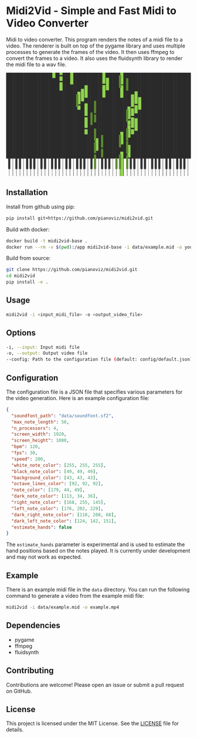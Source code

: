 # Midi2Vid - Simple and Fast Midi to Video Converter

Midi to video converter. This program renders the notes of a midi file to a
video. The renderer is built on top of the pygame library and uses multiple
processes to generate the frames of the video. It then uses ffmpeg to convert
the frames to a video. It also uses the fluidsynth library to render the midi
file to a wav file.

![Example](https://raw.githubusercontent.com/oscaraandersson/midi2vid/main/assets/midi2vid.jpg)

## Installation
Install from github using pip:
```bash
pip install git+https://github.com/pianoviz/midi2vid.git
```

Build with docker:
```bash
docker build -t midi2vid-base .
docker run --rm -v $(pwd):/app midi2vid-base -i data/example.mid -o your_output.mp4
```

Build from source:
```bash
git clone https://github.com/pianoviz/midi2vid.git
cd midi2vid
pip install -e .
```

## Usage
```bash
midi2vid -i <input_midi_file> -o <output_video_file>
```

## Options
```bash
-i, --input: Input midi file
-o, --output: Output video file
--config: Path to the configuration file (default: config/default.json)
```

## Configuration

The configuration file is a JSON file that specifies various parameters for the
video generation. Here is an example configuration file:

```json
{
  "soundfont_path": "data/soundfont.sf2",
  "max_note_length": 50,
  "n_processors": 4,
  "screen_width": 1920,
  "screen_height": 1080,
  "bpm": 120,
  "fps": 30,
  "speed": 200,
  "white_note_color": [255, 255, 255],
  "black_note_color": [49, 49, 49],
  "background_color": [43, 43, 43],
  "octave_lines_color": [92, 92, 92],
  "note_color": [179, 44, 49],
  "dark_note_color": [113, 34, 36],
  "right_note_color": [168, 255, 145],
  "left_note_color": [176, 202, 229],
  "dark_right_note_color": [118, 208, 68],
  "dark_left_note_color": [124, 142, 151],
  "estimate_hands": false
}
```

The `estimate_hands` parameter is experimental and is used to estimate the hand
positions based on the notes played. It is currently under development and may
not work as expected.

## Example
There is an example midi file in the `data` directory. You can run the following
command to generate a video from the example midi file:
```bash
midi2vid -i data/example.mid -o example.mp4
```

## Dependencies
- pygame
- ffmpeg
- fluidsynth

## Contributing

Contributions are welcome! Please open an issue or submit a pull request on
GitHub.

## License

This project is licensed under the MIT License. See the [LICENSE](LICENSE) file
for details.

